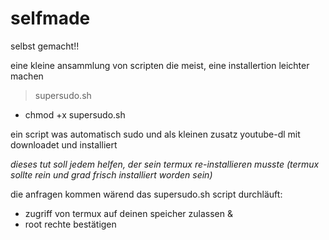 # selfmade
selbst gemacht!!

eine kleine ansammlung von scripten die meist,
eine installertion leichter machen

> supersudo.sh
- chmod +x supersudo.sh

ein script was automatisch sudo und als kleinen zusatz
youtube-dl mit downloadet und installiert

_dieses tut soll jedem helfen, der sein termux re-installieren musste_
 _(termux sollte rein und grad frisch installiert worden sein)_

die anfragen kommen wärend das supersudo.sh script durchläuft:
- zugriff von termux auf deinen speicher zulassen &
- root rechte bestätigen

